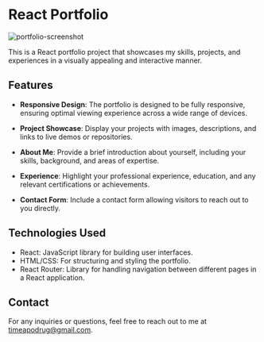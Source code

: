 # React Portfolio

![portfolio-screenshot](https://github.com/timea-podrug/portfolio/assets/108535463/54cbf1ed-fe60-422c-9598-2ca0ee25a46c)

This is a React portfolio project that showcases my skills, projects, and experiences in a visually appealing and interactive manner.

## Features

- **Responsive Design**: The portfolio is designed to be fully responsive, ensuring optimal viewing experience across a wide range of devices.

- **Project Showcase**: Display your projects with images, descriptions, and links to live demos or repositories.

- **About Me**: Provide a brief introduction about yourself, including your skills, background, and areas of expertise.

- **Experience**: Highlight your professional experience, education, and any relevant certifications or achievements.

- **Contact Form**: Include a contact form allowing visitors to reach out to you directly.

## Technologies Used

- React: JavaScript library for building user interfaces.
- HTML/CSS: For structuring and styling the portfolio.
- React Router: Library for handling navigation between different pages in a React application.

## Contact

For any inquiries or questions, feel free to reach out to me at [timeapodrug@gmail.com](mailto:timeapodrug@gmail.com).

